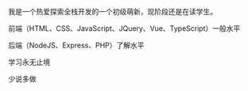 我是一个热爱探索全栈开发的一个初级萌新，现阶段还是在读学生。

前端（HTML、CSS、JavaScript、JQuery、Vue、TypeScript）一般水平

后端（NodeJS、Express、PHP）了解水平

学习永无止境

少说多做
<!--
**zhou130258/zhou130258** is a ✨ _special_ ✨ repository because its `README.md` (this file) appears on your GitHub profile.

Here are some ideas to get you started:

- 🔭 I’m currently working on ...
- 🌱 I’m currently learning ...
- 👯 I’m looking to collaborate on ...
- 🤔 I’m looking for help with ...
- 💬 Ask me about ...
- 📫 How to reach me: ...
- 😄 Pronouns: ...
- ⚡ Fun fact: ...
-->
